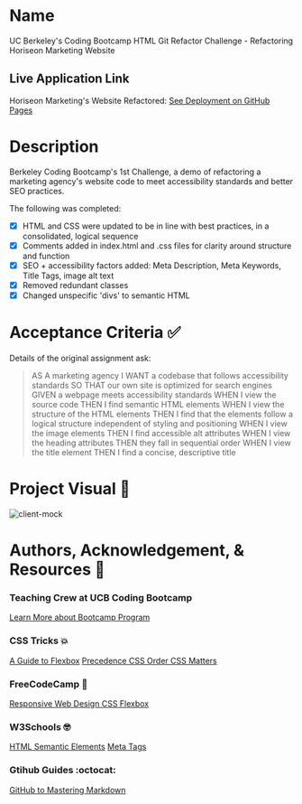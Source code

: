 
# Name
UC Berkeley's Coding Bootcamp HTML Git Refactor Challenge - Refactoring Horiseon Marketing Website

## Live Application Link
Horiseon Marketing's Website Refactored: [See Deployment on GitHub Pages](https://sarahdurks.github.io/horiseon-bootcamp/)


# Description
Berkeley Coding Bootcamp's 1st Challenge, a demo of refactoring a marketing agency's website code  to meet accessibility standards and better SEO practices. 

The following was completed:

- [x] HTML and CSS were updated to be in line with best practices, in a consolidated, logical sequence
- [x] Comments added in index.html and .css files for clarity around structure and function
- [x] SEO + accessibility factors added: Meta Description, Meta Keywords, Title Tags, image alt text
- [x] Removed redundant classes
- [x] Changed unspecific 'divs' to semantic HTML

# Acceptance Criteria :white_check_mark:

Details of the original assignment ask:

> AS A marketing agency
> I WANT a codebase that follows accessibility standards
> SO THAT our own site is optimized for search engines
> GIVEN a webpage meets accessibility standards
> WHEN I view the source code
> THEN I find semantic HTML elements
> WHEN I view the structure of the HTML elements
> THEN I find that the elements follow a logical structure independent of styling and positioning
> WHEN I view the image elements
> THEN I find accessible alt attributes
> WHEN I view the heading attributes
> THEN they fall in sequential order
> WHEN I view the title element
> THEN I find a concise, descriptive title

# Project Visual :metal:
![client-mock](https://user-images.githubusercontent.com/77648727/107129325-78af0680-6879-11eb-81de-75cbba4a5799.png)

# Authors, Acknowledgement, & Resources :handshake:
### Teaching Crew at UCB Coding Bootcamp
[Learn More about Bootcamp Program](https://bootcamp.berkeley.edu/coding/) 

### CSS Tricks :boom:
[A Guide to Flexbox](https://css-tricks.com/snippets/css/a-guide-to-flexbox)
[Precedence CSS Order CSS Matters](https://css-tricks.com/precedence-css-order-css-matters)

### FreeCodeCamp :raised_hands:
[Responsive Web Design CSS Flexbox](https://www.freecodecamp.org/learn/responsive-web-design/css-flexbox/)

### W3Schools :nerd_face:
[HTML Semantic Elements](https://www.w3schools.com/html/html5_semantic_elements.asp)
[Meta Tags](https://www.w3schools.com/tags/tag_meta.asp)

### Gtihub Guides :octocat:
[GitHub to Mastering Markdown](https://guides.github.com/features/mastering-markdown/)
